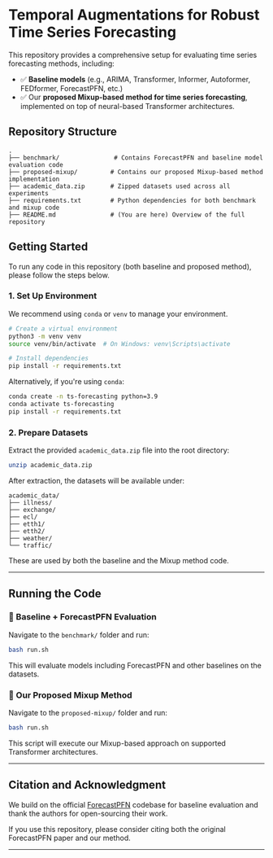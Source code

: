 # Temporal Augmentations for Robust Time Series Forecasting

This repository provides a comprehensive setup for evaluating time series forecasting methods, including:

- ✅ **Baseline models** (e.g., ARIMA, Transformer, Informer, Autoformer, FEDformer, ForecastPFN, etc.)
- ✅ Our **proposed Mixup-based method for time series forecasting**, implemented on top of neural-based Transformer architectures.

## Repository Structure

```
.
├── benchmark/               # Contains ForecastPFN and baseline model evaluation code
├── proposed-mixup/         # Contains our proposed Mixup-based method implementation
├── academic_data.zip       # Zipped datasets used across all experiments
├── requirements.txt        # Python dependencies for both benchmark and mixup code
├── README.md               # (You are here) Overview of the full repository
```

## Getting Started

To run any code in this repository (both baseline and proposed method), please follow the steps below.

### 1. Set Up Environment

We recommend using `conda` or `venv` to manage your environment.

```bash
# Create a virtual environment
python3 -m venv venv
source venv/bin/activate  # On Windows: venv\Scripts\activate

# Install dependencies
pip install -r requirements.txt
```

Alternatively, if you're using `conda`:

```bash
conda create -n ts-forecasting python=3.9
conda activate ts-forecasting
pip install -r requirements.txt
```

### 2. Prepare Datasets

Extract the provided `academic_data.zip` file into the root directory:

```bash
unzip academic_data.zip
```

After extraction, the datasets will be available under:

```
academic_data/
├── illness/
├── exchange/
├── ecl/
├── etth1/
├── etth2/
├── weather/
└── traffic/
```

These are used by both the baseline and the Mixup method code.

---

## Running the Code

### 🔹 Baseline + ForecastPFN Evaluation

Navigate to the `benchmark/` folder and run:

```bash
bash run.sh
```

This will evaluate models including ForecastPFN and other baselines on the datasets.

### 🔹 Our Proposed Mixup Method

Navigate to the `proposed-mixup/` folder and run:

```bash
bash run.sh
```

This script will execute our Mixup-based approach on supported Transformer architectures.

---

## Citation and Acknowledgment

We build on the official [ForecastPFN](https://github.com/abacusai/ForecastPFN) codebase for baseline evaluation and thank the authors for open-sourcing their work.

If you use this repository, please consider citing both the original ForecastPFN paper and our method.

---

